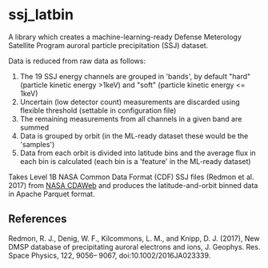 # ssj_latbin

A library which creates a machine-learning-ready Defense Meterology Satellite Program auroral particle precipitation (SSJ) dataset.

Data is reduced from raw data as follows:

1. The 19 SSJ energy channels are grouped in 'bands', by default "hard" (particle kinetic energy >1keV) and "soft" (particle kinetic energy <= 1keV) 
2. Uncertain (low detector count) measurements are discarded using flexible threshold (settable in configuration file)
3. The remaining measurements from all channels in a given band are summed 
4. Data is grouped by orbit (in the ML-ready dataset these would be the 'samples')
5. Data from each orbit is divided into latitude bins and the average flux in each bin is calculated (each bin is a 'feature' in the ML-ready dataset)
 
Takes Level 1B NASA Common Data Format (CDF) SSJ files (Redmon et al. 2017) from [NASA CDAWeb](https://cdaweb.gsfc.nasa.gov/pub/data/dmsp/dmspf13/ssj/precipitating-electrons-ions/) and produces the latitude-and-orbit binned data in Apache Parquet format.

## References

Redmon, R. J., Denig, W. F., Kilcommons, L. M., and Knipp, D. J. (2017), New DMSP database of precipitating auroral electrons and ions, J. Geophys. Res. Space Physics, 122, 9056– 9067, doi:10.1002/2016JA023339. 

